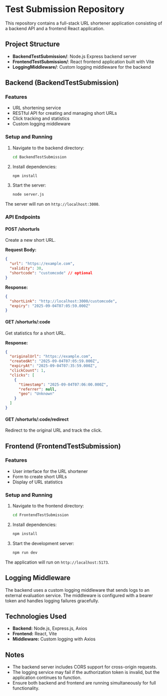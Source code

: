 # Test Submission Repository

This repository contains a full-stack URL shortener application consisting of a backend API and a frontend React application.

## Project Structure

- **BackendTestSubmission/**: Node.js Express backend server
- **FrontendTestSubmission/**: React frontend application built with Vite
- **LoggingMiddleware/**: Custom logging middleware for the backend

## Backend (BackendTestSubmission)

### Features
- URL shortening service
- RESTful API for creating and managing short URLs
- Click tracking and statistics
- Custom logging middleware

### Setup and Running
1. Navigate to the backend directory:
   ```bash
   cd BackendTestSubmission
   ```

2. Install dependencies:
   ```bash
   npm install
   ```

3. Start the server:
   ```bash
   node server.js
   ```

The server will run on `http://localhost:3000`.

### API Endpoints

#### POST /shorturls
Create a new short URL.

**Request Body:**
```json
{
  "url": "https://example.com",
  "validity": 30,
  "shortcode": "customcode" // optional
}
```

**Response:**
```json
{
  "shortLink": "http://localhost:3000/customcode",
  "expiry": "2025-09-04T07:05:59.000Z"
}
```

#### GET /shorturls/:code
Get statistics for a short URL.

**Response:**
```json
{
  "originalUrl": "https://example.com",
  "createdAt": "2025-09-04T07:05:59.000Z",
  "expiryAt": "2025-09-04T07:35:59.000Z",
  "clickCount": 1,
  "clicks": [
    {
      "timestamp": "2025-09-04T07:06:00.000Z",
      "referrer": null,
      "geo": "Unknown"
    }
  ]
}
```

#### GET /shorturls/:code/redirect
Redirect to the original URL and track the click.

## Frontend (FrontendTestSubmission)

### Features
- User interface for the URL shortener
- Form to create short URLs
- Display of URL statistics

### Setup and Running
1. Navigate to the frontend directory:
   ```bash
   cd FrontendTestSubmission
   ```

2. Install dependencies:
   ```bash
   npm install
   ```

3. Start the development server:
   ```bash
   npm run dev
   ```

The application will run on `http://localhost:5173`.

## Logging Middleware

The backend uses a custom logging middleware that sends logs to an external evaluation service. The middleware is configured with a bearer token and handles logging failures gracefully.

## Technologies Used

- **Backend:** Node.js, Express.js, Axios
- **Frontend:** React, Vite
- **Middleware:** Custom logging with Axios

## Notes

- The backend server includes CORS support for cross-origin requests.
- The logging service may fail if the authorization token is invalid, but the application continues to function.
- Ensure both backend and frontend are running simultaneously for full functionality.
